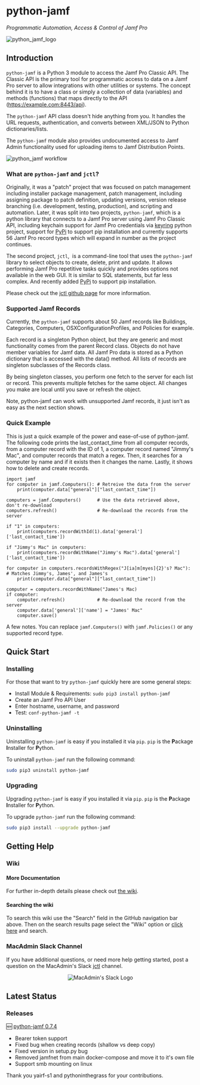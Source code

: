 # python-jamf
_Programmatic Automation, Access & Control of Jamf Pro_

![python_jamf_logo](https://github.com/univ-of-utah-marriott-library-apple/python-jamf/wiki/images/python_jamf_logo.png)

## Introduction

`python-jamf` is a Python 3 module to access the Jamf Pro Classic API. The Classic API is the primary tool for programmatic access to data on a Jamf Pro server to allow integrations with other utilities or systems. The concept behind it is to have a class or simply a collection of data (variables) and methods (functions) that maps directly to the API (https://example.com:8443/api).

The `python-jamf` API class doesn't hide anything from you. It handles the URL requests, authentication, and converts between XML/JSON to Python dictionaries/lists.

The `python-jamf` module also provides undocumented access to Jamf Admin functionality used for uploading items to Jamf Distribution Points.

![python_jamf workflow](https://github.com/univ-of-utah-marriott-library-apple/python-jamf/wiki/images/python_jamf_workflow.png)

### What are `python-jamf` and `jctl`?

Originally, it was a "patch" project that was focused on patch management including installer package management, patch management, including assigning package to patch definition, updating versions, version release branching (i.e. development, testing, production), and scripting and automation. Later, it was split into two projects, `python-jamf`, which is a python library that connects to a Jamf Pro server using Jamf Pro Classic API, including keychain support for Jamf Pro credentials via [keyring](https://github.com/jaraco/keyring) python project, support for [PyPi](https://pypi.org/project/python-jamf/) to support pip installation and currently supports 56 Jamf Pro record types which will expand in number as the project continues.

The second project, `jctl`,  is a command-line tool that uses the `python-jamf` library to select objects to create, delete, print and update. It allows performing Jamf Pro repetitive tasks quickly and provides options not available in the web GUI. It is similar to SQL statements, but far less complex. And recently added [PyPi](https://pypi.org/project/https://pypi.org/project/jctl//) to support pip installation.

Please check out the [jctl github page](https://github.com/univ-of-utah-marriott-library-apple/jctl) for more information.

### Supported Jamf Records

Currently, the `python-jamf` supports about 50 Jamf records like Buildings, Categories, Computers, OSXConfigurationProfiles, and Policies for example.

Each record is a singleton Python object, but they are generic and most functionality comes from the parent Record class. Objects do not have member variables for Jamf data. All Jamf Pro data is stored as a Python dictionary that is accessed with the data() method. All lists of records are singleton subclasses of the Records class.

By being singleton classes, you perform one fetch to the server for each list or record. This prevents multiple fetches for the same object. All changes you make are local until you save or refresh the object.

Note, python-jamf can work with unsupported Jamf records, it just isn't as easy as the next section shows.

### Quick Example

This is just a quick example of the power and ease-of-use of python-jamf. The following code prints the last_contact_time from all computer records, from a computer record with the ID of 1, a computer record named "Jimmy's Mac", and computer records that match a regex. Then, it searches for a computer by name and if it exists then it changes the name. Lastly, it shows how to delete and create records.

	import jamf
	for computer in jamf.Computers(): # Retreive the data from the server
		print(computer.data["general"]["last_contact_time"])

	computers = jamf.Computers()      # Use the data retrieved above, don't re-download
	computers.refresh()               # Re-download the records from the server

	if "1" in computers:
	    print(computers.recordWithId(1).data['general']['last_contact_time'])

	if "Jimmy's Mac" in computers:
	    print(computers.recordWithName("Jimmy's Mac").data['general']['last_contact_time'])

	for computer in computers.recordsWithRegex("J[ia]m[myes]{2}'s? Mac"): # Matches Jimmy's, James', and James's
		print(computer.data["general"]["last_contact_time"])

	computer = computers.recordWithName("James's Mac)
	if computer:
		computer.refresh()            # Re-download the record from the server
		computer.data['general']['name'] = "James' Mac"
		computer.save()

A few notes. You can replace `jamf.Computers()` with `jamf.Policies()` or any supported record type.

## Quick Start

### Installing

For those that want to try `python-jamf` quickly here are some general steps:

 - Install Module & Requirements: `sudo pip3 install python-jamf`
 - Create an Jamf Pro API User
 - Enter hostname, username, and password
 - Test: `conf-python-jamf -t`

### Uninstalling

Uninstalling `python-jamf` is easy if you installed it via `pip`. `pip` is the **P**ackage **I**nstaller for **P**ython.

To uninstall `python-jamf` run the following command:

```bash
sudo pip3 uninstall python-jamf
```

### Upgrading

Upgrading `python-jamf` is easy if you installed it via `pip`. `pip` is the **P**ackage **I**nstaller for **P**ython.

To upgrade `python-jamf` run the following command:

```bash
sudo pip3 install --upgrade python-jamf
```

## Getting Help

### Wiki

#### More Documentation

For further in-depth details please check out [the wiki](https://github.com/univ-of-utah-marriott-library-apple/python-jamf/wiki).

#### Searching the wiki

To search this wiki use the "Search" field in the GitHub navigation bar above. Then on the search results page select the "Wiki" option or [click here](https://github.com/univ-of-utah-marriott-library-apple/python-jamf/search?q=&type=Wikis&utf8=✓) and search.

### MacAdmin Slack Channel

If you have additional questions, or need more help getting started, post a question on the MacAdmin's Slack [jctl](https://macadmins.slack.com/archives/C01C8KVV2UD) channel.

<p align="center">
<img src="https://github.com/univ-of-utah-marriott-library-apple/python-jamf/wiki/images/MacAdmins_Slack_logo.png" alt="MacAdmin's Slack Logo">
</p>

## Latest Status

### Releases

:new: [python-jamf 0.7.4](https://github.com/univ-of-utah-marriott-library-apple/python-jamf/releases/tag/0.7.4-af4107c6)

 - Bearer token support
 - Fixed bug when creating records (shallow vs deep copy)
 - Fixed version in setup.py bug
 - Removed jamfnet from main docker-compose and move it to it's own file
 - Support smb mounting on linux

Thank you yairf-s1 and pythoninthegrass for your contributions.
